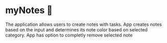 # myNotes 📝 

The application allows users to create notes with tasks. App creates notes based on the input and determines its note color based on selected category.
App has option to completly remove selected note

